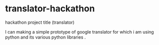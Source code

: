 # translator-hackathon
hackathon project title (translator)

I can making  a simple prototype of google translator for which i am using python and its various python libraries .



